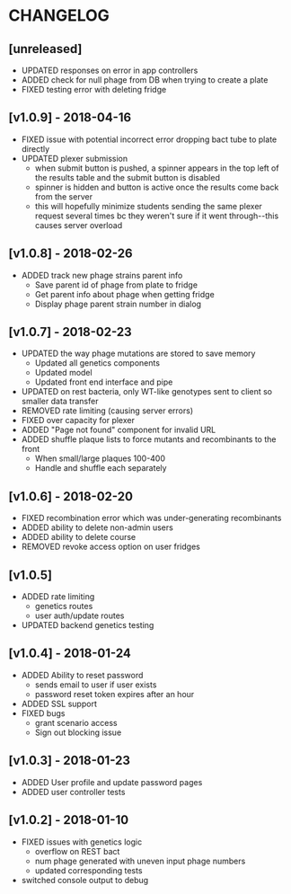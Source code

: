 # CHANGELOG

## [unreleased]
- UPDATED responses on error in app controllers
- ADDED check for null phage from DB when trying to create a plate
- FIXED testing error with deleting fridge

## [v1.0.9] - 2018-04-16
- FIXED issue with potential incorrect error dropping bact tube to plate directly
- UPDATED plexer submission
  - when submit button is pushed, a spinner appears in the top left of the results table and the submit button is disabled
  - spinner is hidden and button is active once the results come back from the server
  - this will hopefully minimize students sending the same plexer request several times bc they weren't sure if it went through--this causes server overload

## [v1.0.8] - 2018-02-26
- ADDED track new phage strains parent info
  - Save parent id of phage from plate to fridge
  - Get parent info about phage when getting fridge
  - Display phage parent strain number in dialog

## [v1.0.7] - 2018-02-23
- UPDATED the way phage mutations are stored to save memory
  - Updated all genetics components
  - Updated model
  - Updated front end interface and pipe
- UPDATED on rest bacteria, only WT-like genotypes sent to client so smaller data transfer
- REMOVED rate limiting (causing server errors)
- FIXED over capacity for plexer
- ADDED "Page not found" component for invalid URL
- ADDED shuffle plaque lists to force mutants and recombinants to the front
  - When small/large plaques 100-400
  - Handle and shuffle each separately

## [v1.0.6] - 2018-02-20
- FIXED recombination error which was under-generating recombinants
- ADDED ability to delete non-admin users
- ADDED ability to delete course
- REMOVED revoke access option on user fridges

## [v1.0.5]
- ADDED rate limiting
    - genetics routes
    - user auth/update routes
- UPDATED backend genetics testing

## [v1.0.4] - 2018-01-24
- ADDED Ability to reset password
  - sends email to user if user exists
  - password reset token expires after an hour
- ADDED SSL support
- FIXED bugs
  - grant scenario access
  - Sign out blocking issue

## [v1.0.3] - 2018-01-23
- ADDED User profile and update password pages
- ADDED user controller tests

## [v1.0.2] - 2018-01-10
- FIXED issues with genetics logic
  - overflow on REST bact
  - num phage generated with uneven input phage numbers
  - updated corresponding tests
- switched console output to debug